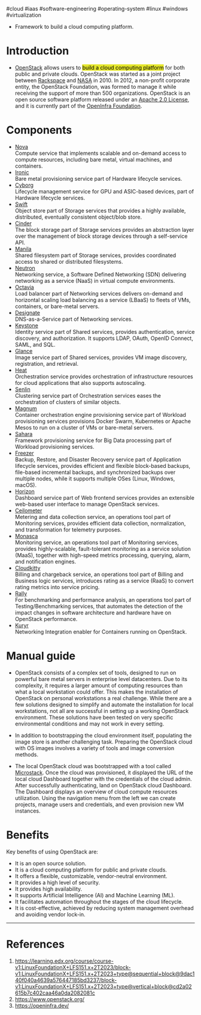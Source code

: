 #cloud #iaas #software-engineering #operating-system #linux #windows #virtualization

- Framework to build a cloud computing platform.

# Introduction

- [OpenStack](https://www.openstack.org/) allows users to <mark style="background: #e4e62d;">build a cloud computing platform</mark> for both public and private clouds. OpenStack was started as a joint project between [Rackspace](https://www.rackspace.com/) and [NASA](http://www.nasa.gov/) in 2010. In 2012, a non-profit corporate entity, the OpenStack Foundation, was formed to manage it while receiving the support of more than 500 organizations. OpenStack is an open source software platform released under an [Apache 2.0 License](https://www.apache.org/licenses/LICENSE-2.0), and it is currently part of the [OpenInfra Foundation](https://openinfra.dev/).

# Components
- [Nova](https://www.openstack.org/software/releases/zed/components/nova)  
    Compute service that implements scalable and on-demand access to compute resources, including bare metal, virtual machines, and containers.
- [Ironic](https://www.openstack.org/software/releases/zed/components/ironic)  
    Bare metal provisioning service part of Hardware lifecycle services.
- [Cyborg](https://www.openstack.org/software/releases/zed/components/cyborg)  
    Lifecycle management service for GPU and ASIC-based devices, part of Hardware lifecycle services.
- [Swift](https://www.openstack.org/software/releases/zed/components/swift)  
    Object store part of Storage services that provides a highly available, distributed, eventually consistent object/blob store.
- [Cinder](https://www.openstack.org/software/releases/zed/components/cinder)  
    The block storage part of Storage services provides an abstraction layer over the management of block storage devices through a self-service API.
- [Manila](https://www.openstack.org/software/releases/zed/components/manila)  
    Shared filesystem part of Storage services, provides coordinated access to shared or distributed filesystems.
- [Neutron](https://www.openstack.org/software/releases/zed/components/neutron)  
    Networking service, a Software Defined Networking (SDN) delivering networking as a service (NaaS) in virtual compute environments.
- [Octavia](https://www.openstack.org/software/releases/zed/components/octavia)  
    Load balancer part of Networking services delivers on-demand and horizontal scaling load balancing as a service (LBaaS) to fleets of VMs, containers, or bare-metal servers.
- [Designate](https://www.openstack.org/software/releases/zed/components/designate)  
    DNS-as-a-Service part of Networking services.
- [Keystone](https://www.openstack.org/software/releases/zed/components/keystone)  
    Identity service part of Shared services, provides authentication, service discovery, and authorization. It supports LDAP, OAuth, OpenID Connect, SAML, and SQL.
- [Glance](https://www.openstack.org/software/releases/zed/components/glance)  
    Image service part of Shared services, provides VM image discovery, registration, and retrieval.
- [Heat](https://www.openstack.org/software/releases/zed/components/heat)  
    Orchestration service provides orchestration of infrastructure resources for cloud applications that also supports autoscaling.
- [Senlin](https://www.openstack.org/software/releases/zed/components/senlin)  
    Clustering service part of Orchestration services eases the orchestration of clusters of similar objects. 
- [Magnum](https://www.openstack.org/software/releases/zed/components/magnum)  
    Container orchestration engine provisioning service part of Workload provisioning services provisions Docker Swarm, Kubernetes or Apache Mesos to run on a cluster of VMs or bare-metal servers.
- [Sahara](https://www.openstack.org/software/releases/zed/components/sahara)  
    Framework provisioning service for Big Data processing part of Workload provisioning services. 
- [Freezer](https://www.openstack.org/software/releases/zed/components/freezer)  
    Backup, Restore, and Disaster Recovery service part of Application lifecycle services, provides efficient and flexible block-based backups, file-based incremental backups, and synchronized backups over multiple nodes, while it supports multiple OSes (Linux, Windows, macOS). 
- [Horizon](https://www.openstack.org/software/releases/zed/components/horizon)  
    Dashboard service part of Web frontend services provides an extensible web-based user interface to manage OpenStack services.
- [Ceilometer](https://www.openstack.org/software/releases/zed/components/ceilometer)  
    Metering and data collection service, an operations tool part of Monitoring services, provides efficient data collection, normalization, and transformation for telemetry purposes.
- [Monasca](https://www.openstack.org/software/releases/zed/components/monasca)  
    Monitoring service, an operations tool part of Monitoring services, provides highly-scalable, fault-tolerant monitoring as a service solution (MaaS), together with high-speed metrics processing, querying, alarm, and notification engines.
- [Cloudkitty](https://www.openstack.org/software/releases/zed/components/cloudkitty)  
    Billing and chargeback service, an operations tool part of Billing and Business logic services, introduces rating as a service (RaaS) to convert rating metrics into service pricing. 
- [Rally](https://www.openstack.org/software/releases/zed/components/rally)  
    For benchmarking and performance analysis, an operations tool part of Testing/Benchmarking services, that automates the detection of the impact changes in software architecture and hardware have on OpenStack performance.
- [Kuryr](https://www.openstack.org/software/releases/zed/components/kuryr)  
    Networking Integration enabler for Containers running on OpenStack.

# Manual guide
- OpenStack consists of a complex set of tools, designed to run on powerful bare metal servers in enterprise level datacenters. Due to its complexity, it requires a larger amount of computing resources than what a local workstation could offer. This makes the installation of OpenStack on personal workstations a real challenge. While there are a few solutions designed to simplify and automate the installation for local workstations, not all are successful in setting up a working OpenStack environment. These solutions have been tested on very specific environmental conditions and may not work in every setting.

- In addition to bootstrapping the cloud environment itself, populating the image store is another challenging task. Preparing the OpenStack cloud with OS images involves a variety of tools and image conversion methods.

- The local OpenStack cloud was bootstrapped with a tool called [Microstack](https://opendev.org/x/microstack). Once the cloud was provisioned, it displayed the URL of the local cloud Dashboard together with the credentials of the cloud admin. After successfully authenticating, land on OpenStack cloud Dashboard. The Dashboard displays an overview of cloud compute resources utilization. Using the navigation menu from the left we can create projects, manage users and credentials, and even provision new VM instances.

# Benefits
Key benefits of using OpenStack are:

- It is an open source solution.
- It is a cloud computing platform for public and private clouds.
- It offers a flexible, customizable, vendor-neutral environment. 
- It provides a high level of security.
- It provides high availability.
- It supports Artificial Intelligence (AI) and Machine Learning (ML).
- It facilitates automation throughout the stages of the cloud lifecycle.
- It is cost-effective, achieved by reducing system management overhead and avoiding vendor lock-in.

---
# References
1. https://learning.edx.org/course/course-v1:LinuxFoundationX+LFS151.x+2T2023/block-v1:LinuxFoundationX+LFS151.x+2T2023+type@sequential+block@9dac140f040a4639a576447185bd3237/block-v1:LinuxFoundationX+LFS151.x+2T2023+type@vertical+block@cd2a02615b7c402caa46a0da2082081c
2. https://www.openstack.org/
3. https://openinfra.dev/